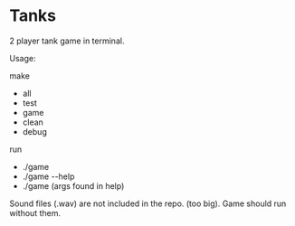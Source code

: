 # Tanks
2 player tank game in terminal.

Usage:

make
  - all
  - test
  - game
  - clean
  - debug

run
  -  ./game
  - ./game --help
  - ./game (args found in help)

Sound files (.wav) are not included in the repo. (too big). Game should run without them.
